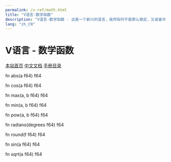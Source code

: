 ```yaml
---
permalink: /v-ref/math.html
title: "V语言-数学函数"
description: "V语言-数学函数 - 这是一个新兴的语言，虽然有时不是那么稳定，又或者许多功能还在实现途中，但是你不得不相信开源社区的强大！它来了，它改变着！ —— V lang"
lang: "zh_CN"
---
```

# V语言 - 数学函数

[本站首页](/)
[中文文档](/docs.html)
[手册目录](/menu/v.html)

fn abs(a f64) f64

fn cos(a f64) f64

fn max(a, b f64) f64

fn min(a, b f64) f64

fn pow(a, b f64) f64

fn radians(degrees f64) f64

fn round(f f64) f64

fn sin(a f64) f64

fn sqrt(a f64) f64

<script src="/script.js"></script>

